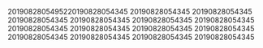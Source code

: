 2019082805495220190828054345
20190828054345
20190828054345
20190828054345
20190828054345
20190828054345
20190828054345
20190828054345
20190828054345
20190828054345
20190828054345
20190828054345
20190828054345
20190828054345
20190828054345
